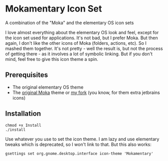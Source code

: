 # Mokamentary Icon Set
A combination of the "Moka" and the elementary OS icon sets

I love almost everything about the elementary OS look and feel, except for the icon set used for applications.
It's not bad, but I prefer Moka. But then again, I don't like the other icons of Moka (folders, actions, etc).
So I mashed them together. It's not pretty - well the result is, but not the process of getting there - as it
involves a lot of symbolic linking. But if you don't mind, feel free to give this icon theme a spin.

## Prerequisites

* The original elementary OS theme
* The [original Moka](http://samuelhewitt.com/moka) theme or [my fork](http://github.com/danielroehrig/moka-icon-theme) (you know, for them extra jetbrains icons)

## Installation

    chmod +x Install
    ./install

Use whatever you use to set the icon theme. I am lazy and use elementary tweaks which
is deprecated, so I won't link to that. But this also works:

    gsettings set org.gnome.desktop.interface icon-theme 'Mokamentary'

